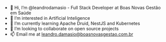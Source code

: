 - 👋 Hi, I’m @leandrodamasio - Full Stack Developer at Boas Novas Gestão em Saúde
- 👀 I’m interested in Artificial Inteligence
- 🌱 I’m currently learning Apache Druid, NestJS and Kubernetes
- 💞️ I’m looking to collaborate on open source projects
- 📫 Email me at leandro.damasio@boasnovasgestao.com.br

<!---
leandrodamasio/leandrodamasio is a ✨ special ✨ repository because its `README.md` (this file) appears on your GitHub profile.
You can click the Preview link to take a look at your changes.
--->
